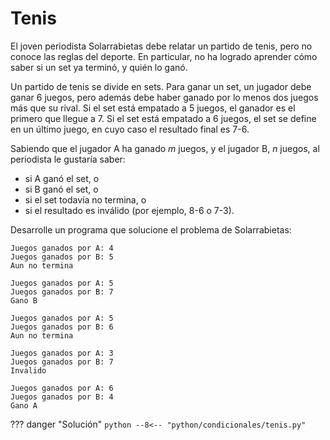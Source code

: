 # Tenis

El joven periodista Solarrabietas debe relatar un partido de tenis, pero no conoce las reglas del deporte. En particular, no ha logrado aprender cómo saber si un set ya terminó, y quién lo ganó.

Un partido de tenis se divide en sets. Para ganar un set, un jugador debe ganar $6$ juegos, pero además debe haber ganado por lo menos dos juegos más que su rival. Si el set está empatado a $5$ juegos, el ganador es el primero que llegue a $7$. Si el set está empatado a $6$ juegos, el set se define en un último juego, en cuyo caso el resultado final es $7$-$6$.

Sabiendo que el jugador A ha ganado $m$ juegos, y el jugador B, $n$ juegos, al periodista le gustaría saber:

- si A ganó el set, o
- si B ganó el set, o
- si el set todavía no termina, o
- si el resultado es inválido (por ejemplo, $8$-$6$ o $7$-$3$).

Desarrolle un programa que solucione el problema de Solarrabietas:

```
Juegos ganados por A: 4
Juegos ganados por B: 5
Aun no termina
```

```
Juegos ganados por A: 5
Juegos ganados por B: 7
Gano B
```

```
Juegos ganados por A: 5
Juegos ganados por B: 6
Aun no termina
```

```
Juegos ganados por A: 3
Juegos ganados por B: 7
Invalido
```

```
Juegos ganados por A: 6
Juegos ganados por B: 4
Gano A
``` 

??? danger "Solución"
    ```python
    --8<-- "python/condicionales/tenis.py"
    ```